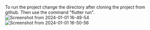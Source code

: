 To run the project change the directory after cloning the project from github.
Then use the command "flutter run".
![Screenshot from 2024-01-01 16-49-54](https://github.com/Somvit09/Flutter-Login-Page/assets/91347841/432ddfa3-a3da-4242-8d28-a643ca5d3c0c)
![Screenshot from 2024-01-01 16-50-56](https://github.com/Somvit09/Flutter-Login-Page/assets/91347841/3e2228ff-1b06-4be5-8140-51a0e9758227)

